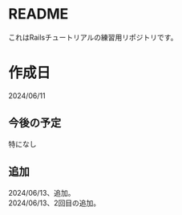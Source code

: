 # README

これはRailsチュートリアルの練習用リポジトリです。

# 作成日

2024/06/11

## 今後の予定

特になし

## 追加

2024/06/13、追加。<br>
2024/06/13、2回目の追加。
